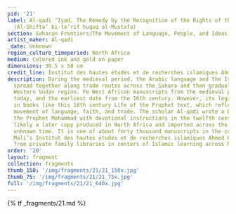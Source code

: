 ```yaml
---
pid: '21'
label: Al-qadi ‘Iyad, The Remedy by the Recognition of the Rights of the Chosen One
  (Al-Shifta’ bi-ta’rif huquq al-Mustafa)
section: Saharan Frontiers/The Movement of Language, People, and Ideas
artist_maker: Al-qadi
_date: Unknown
region_culture_timeperiod: North Africa
medium: Colored ink and gold on paper
dimensions: 30.5 x 58 cm
credit_line: Institut des hautes études et de recherches islamiques Ahmed Baba, Timbuktu,165.
description: During the medieval period, the Arabic language and the Islamic faith
  spread together along trade routes across the Sahara and then gradually across Africa's
  Western Sudan region. Fe West African manuscripts from the medieval period survive
  today, and the earliest date from the 16th century. However, its legacy is found
  in books like this 18th century Life of the Prophet text, which reflects the linked
  movement of language, faith, and trade. The scholar Al-qadi wrote a biography of
  the Prophet Mohammad with devotional instructions in the twelfth century. This is
  likely a later copy produced in North Africa and imported across the Sahara at an
  unknown time. It is one of about forty thousand manuscripts in the collection of
  Mali’s Institut des hautes études et de recherches islamiques Ahmed Baba, most acquired
  from private family libraries in centers of Islamic learning across Mali.
order: '20'
layout: fragment
collection: fragments
thumb_150: '/img/fragments/21/21_150x.jpg'
thumb_75: '/img/fragments/21/21_75x.jpg'
full: '/img/fragments/21/21_640x.jpg'
---
```


{% tf _fragments/21.md %}